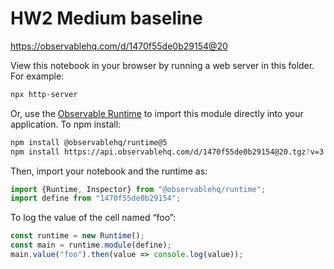 # HW2 Medium baseline

https://observablehq.com/d/1470f55de0b29154@20

View this notebook in your browser by running a web server in this folder. For
example:

~~~sh
npx http-server
~~~

Or, use the [Observable Runtime](https://github.com/observablehq/runtime) to
import this module directly into your application. To npm install:

~~~sh
npm install @observablehq/runtime@5
npm install https://api.observablehq.com/d/1470f55de0b29154@20.tgz?v=3
~~~

Then, import your notebook and the runtime as:

~~~js
import {Runtime, Inspector} from "@observablehq/runtime";
import define from "1470f55de0b29154";
~~~

To log the value of the cell named “foo”:

~~~js
const runtime = new Runtime();
const main = runtime.module(define);
main.value("foo").then(value => console.log(value));
~~~

